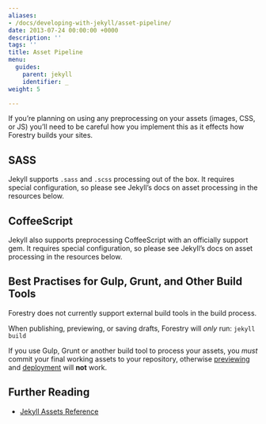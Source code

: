 ```yaml
---
aliases:
- /docs/developing-with-jekyll/asset-pipeline/
date: 2013-07-24 00:00:00 +0000
description: ''
tags: ''
title: Asset Pipeline
menu:
  guides:
    parent: jekyll
    identifier: _
weight: 5

---
```

If you’re planning on using any preprocessing on your assets (images, CSS, or JS) you’ll need to be careful how you implement this as it effects how Forestry builds your sites. 

## SASS

Jekyll supports `.sass` and `.scss` processing out of the box. It requires special configuration, so please see Jekyll’s docs on asset processing in the resources below.

## CoffeeScript

Jekyll also supports preprocessing CoffeeScript with an officially support gem. It requires special configuration, so please see Jekyll’s docs on asset processing in the resources below.

## Best Practises for Gulp, Grunt, and Other Build Tools

Forestry does not currently support external build tools in the build process.

When publishing, previewing, or saving drafts, Forestry will *only* run:
`jekyll build`

If you use Gulp, Grunt or another build tool to process your assets, you *must* commit your final working assets to your repository, otherwise [previewing](/docs/deployment-and-management/previewing) and [deployment](/docs/deployment-and-management/setting-up-deployment) will **not** work.

## Further Reading
- [Jekyll Assets Reference](http://jekyllrb.com/docs/assets/)
